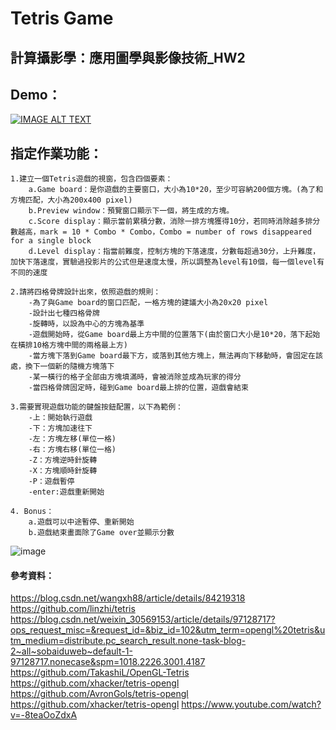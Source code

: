 # Tetris Game
## 計算攝影學：應用圖學與影像技術_HW2
## Demo：
[![IMAGE ALT TEXT](https://user-images.githubusercontent.com/72666141/165116969-931ec08b-a66b-49ff-85ec-86c45944a7f9.PNG)](https://www.youtube.com/watch?v=GRcNxCQtLs0)
## 指定作業功能：
	1.建立一個Tetris遊戲的視窗，包含四個要素：
		a.Game board：是你遊戲的主要窗口，大小為10*20，至少可容納200個方塊。(為了和方塊匹配，大小為200x400 pixel)
		b.Preview window：預覽窗口顯示下一個，將生成的方塊。
		c.Score display：顯示當前累積分數，消除一排方塊獲得10分，若同時消除越多排分數越高，mark = 10 * Combo * Combo，Combo = number of rows disappeared for a single block
		d.Level display：指當前難度，控制方塊的下落速度，分數每超過30分，上升難度，加快下落速度，實驗過投影片的公式但是速度太慢，所以調整為level有10個，每一個level有不同的速度

	2.請將四格骨牌設計出來，依照遊戲的規則：
		-為了與Game board的窗口匹配，一格方塊的建議大小為20x20 pixel
		-設計出七種四格骨牌
		-旋轉時，以設為中心的方塊為基準
		-遊戲開始時，從Game board最上方中間的位置落下(由於窗口大小是10*20，落下起始在橫排10格方塊中間的兩格最上方)
		-當方塊下落到Game board最下方，或落到其他方塊上，無法再向下移動時，會固定在該處，換下一個新的隨機方塊落下
		-某一橫行的格子全部由方塊填滿時，會被消除並成為玩家的得分
		-當四格骨牌固定時，碰到Game board最上排的位置，遊戲會結束

	3.需要實現遊戲功能的鍵盤按鈕配置，以下為範例：
		-上：開始執行遊戲
		-下：方塊加速往下
		-左：方塊左移(單位一格)
		-右：方塊右移(單位一格)
		-Z：方塊逆時針旋轉
		-X：方塊順時針旋轉
		-P：遊戲暫停
		-enter:遊戲重新開始

	4. Bonus：
		a.遊戲可以中途暫停、重新開始
		b.遊戲結束畫面除了Game over並顯示分數
![image](https://user-images.githubusercontent.com/72666141/139395990-bc618e8d-2054-4bb8-8220-0e786a1ebdda.png)

#### 參考資料：
https://blog.csdn.net/wangxh88/article/details/84219318
https://github.com/linzhi/tetris
https://blog.csdn.net/weixin_30569153/article/details/97128717?ops_request_misc=&request_id=&biz_id=102&utm_term=opengl%20tetris&utm_medium=distribute.pc_search_result.none-task-blog-2~all~sobaiduweb~default-1-97128717.nonecase&spm=1018.2226.3001.4187
https://github.com/TakashiL/OpenGL-Tetris
https://github.com/xhacker/tetris-opengl
https://github.com/AvronGols/tetris-opengl
https://github.com/xhacker/tetris-opengl
https://www.youtube.com/watch?v=-8teaOoZdxA
